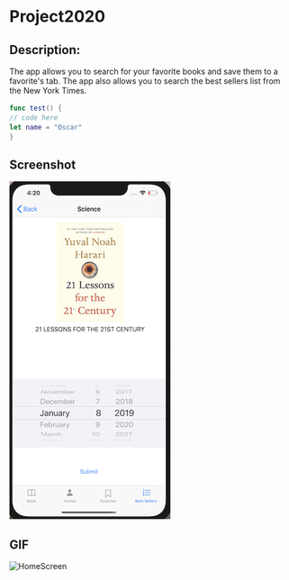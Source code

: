 # Project2020

## Description: 

The app allows you to search for your favorite books and save them to a favorite's tab. The app also allows you to search the best sellers list from the New York Times.

```swift
func test() {
// code here
let name = "Oscar"
}
```

## Screenshot

![HomeScreen](Assets/HomeScreen3.png)

##  GIF


![HomeScreen](Assets/BooksProject.gif)
